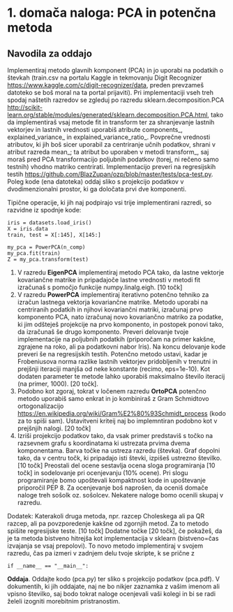 # 1. domača naloga: PCA in potenčna metoda

## Navodila za oddajo

Implementiraj metodo glavnih komponent (PCA) in jo uporabi na podatkih o števkah (train.csv na portalu Kaggle in tekmovanju Digit Recognizer https://www.kaggle.com/c/digit-recognizer/data, preden prevzameš datoteko se boš moral na ta portal prijaviti). Pri implementaciji vseh treh spodaj naštetih razredov se zgleduj po razredu sklearn.decomposition.PCA http://scikit-learn.org/stable/modules/generated/sklearn.decomposition.PCA.html, tako da implementiraš vsaj metode fit in transform ter za shranjevanje lastnih vektorjev in lastnih vrednosti uporabiš atribute components_, explained_variance_ in explained_variance_ratio_. Povprečne vrednosti atributov, ki jih boš sicer uporabil za centriranje učnih podatkov, shrani v atribut razreda mean_; ta atribut bo uporaben v metodi transform_, saj moraš pred PCA transformacijo poljubnih podatkov (torej, ni rečeno samo testnih) vhodno matriko centrirati. Implementacijo preveri na regresijskih testih https://github.com/BlazZupan/ozp/blob/master/tests/pca-test.py. Poleg kode (ena datoteka) oddaj sliko s projekcijo podatkov v dvodimenzionalni prostor, ki ga določata prvi dve komponenti.

Tipične operacije, ki jih naj podpirajo vsi trije implementirani razredi, so razvidne iz spodnje kode:

```
iris = datasets.load_iris()
X = iris.data
train, test = X[:145], X[145:]

my_pca = PowerPCA(n_comp)
my_pca.fit(train)
Z = my_pca.transform(test)
```
1. V razredu **EigenPCA** implementiraj metodo PCA tako, da lastne vektorje kovariančne matrike in pripadajoče lastne vrednosti v metodi fit izračunaš s pomočjo funkcije numpy.linalg.eigh. [10 točk]
2. V razredu **PowerPCA** implementiraj iterativno potenčno tehniko za izračun lastnega vektorja kovariančne matrike. Metodo uporabi na centriranih podatkih in njihovi kovariančni matriki, izračunaj prvo komponento PCA, nato izračunaj novo kovariančno matriko za podatke, ki jim odšteješ projekcije na prvo komponento, in postopek ponovi tako, da izračunaš še drugo komponento. Preveri delovanje tvoje implementacije na poljubnih podatkih (priporočam na primer kakšne, zgrajene na roko, ali pa podatkovni nabor Iris). Na koncu delovanje kode preveri še na regresijskih testih. Potenčno metodo ustavi, kadar je Frobeniusova norma razlike lastnih vektorjev pridobljenih v trenutni in prejšnji iteraciji manjša od neke konstante (recimo, eps=1e-10). Kot dodaten parameter te metode lahko uporabiš maksimalno število iteracij (na primer, 1000). [20 točk]. 
3. Podobno kot zgoraj, tokrat v ločenem razredu **OrtoPCA** potenčno metodo uporabiš samo enkrat in jo kombiniraš z Gram Schmidtovo ortogonalizacijo https://en.wikipedia.org/wiki/Gram%E2%80%93Schmidt_process (kodo za to spiši sam). Ustavitveni kriteij naj bo implemntiran podobno kot v prejšnjih nalogi. [20 točk]
4. Izriši projekcijo podatkov tako, da vsak primer predstaviš s točko na razsevnem grafu s koordinatama ki ustrezata prvima dvema komponentama. Barva točke na ustreza razredu (števka). Graf dopolni tako, da v centru točk, ki pripadajo isti števki, izpišeš ustrezno številko. [10 točk]
Preostali del ocene sestavlja ocena sloga programiranja [10 točk] in sodelovanje pri ocenjevanju (10% ocene). Pri slogu programiranje bomo upoštevali kompaktnost kode in upoštevanje priporočil PEP 8. Za ocenjevanje boš naprošen, da oceniš domače naloge treh sošolk oz. sošolcev. Nekatere naloge bomo ocenili skupaj v razredu.

Dodatek: Katerakoli druga metoda, npr. razcep Choleskega ali pa QR razcep, ali pa povzporedenje kakšne od zgornjih metod. Za to metodo spišite regresijske teste. [10 točk] Dodatne točke [20 točk], če pokažeš, da je ta metoda bistveno hitrejša kot implementacija v sklearn (bistveno=čas izvajanja se vsaj prepolovi). To novo metodo implementiraj v svojem razredu, čas pa izmeri v zadnjem delu tvoje skripte, k se prične z 

```
if __name__ == "__main__":
```
**Oddaja**. Oddajte kodo (pca.py) ter sliko s projekcijo podatkov (pca.pdf). V dokumentih, ki jih oddajate, naj ne bo nikjer zaznamka z vašim imenom ali vpisno številko, saj bodo tokrat naloge ocenjevali vaši kolegi in bi se radi želeli izogniti morebitnim pristranostim.